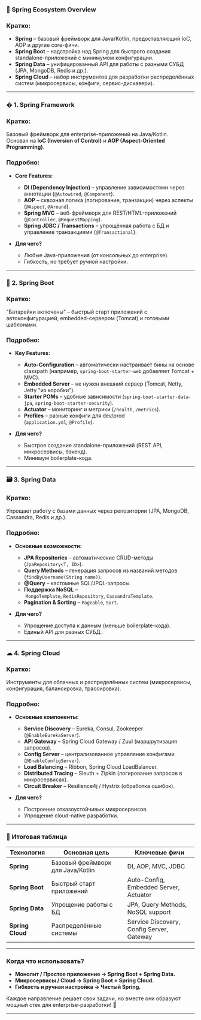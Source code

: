 ### 🌿 **Spring Ecosystem Overview**

### **Кратко:**
- **Spring** – базовый фреймворк для Java/Kotlin, предоставляющий IoC, AOP и другие core-фичи.    
- **Spring Boot** – надстройка над Spring для быстрого создания standalone-приложений с минимумом конфигурации.    
- **Spring Data** – унифицированный API для работы с разными СУБД (JPA, MongoDB, Redis и др.).    
- **Spring Cloud** – набор инструментов для разработки распределённых систем (микросервисы, конфиги, сервис-дискавери).    

---
### � **1. Spring Framework**
### **Кратко:**  
Базовый фреймворк для enterprise-приложений на Java/Kotlin.  
Основан на **IoC (Inversion of Control)** и **AOP (Aspect-Oriented Programming)**.

### **Подробно:**
- **Core Features:**    
    - **DI (Dependency Injection)** – управление зависимостями через аннотации (`@Autowired`, `@Component`).        
    - **AOP** – сквозная логика (логирование, транзакции) через аспекты (`@Aspect`, `@Around`).        
    - **Spring MVC** – веб-фреймворк для REST/HTML-приложений (`@Controller`, `@RequestMapping`).        
    - **Spring JDBC / Transactions** – упрощённая работа с БД и управление транзакциями (`@Transactional`).
	
- **Для чего?**    
    - Любые Java-приложения (от консольных до enterprise).        
    - Гибкость, но требует ручной настройки.        

---
### 🚀 **2. Spring Boot**
### **Кратко:**  
"Батарейки включены" – быстрый старт приложений с автоконфигурацией, embedded-сервером (Tomcat) и готовыми шаблонами.

### **Подробно:**

- **Key Features:**    
    - **Auto-Configuration** – автоматически настраивает бины на основе classpath (например, `spring-boot-starter-web` добавляет Tomcat + MVC).        
    - **Embedded Server** – не нужен внешний сервер (Tomcat, Netty, Jetty "из коробки").        
    - **Starter POMs** – удобные зависимости (`spring-boot-starter-data-jpa`, `spring-boot-starter-security`).        
    - **Actuator** – мониторинг и метрики (`/health`, `/metrics`).        
    - **Profiles** – разные конфиги для dev/prod (`application.yml`, `@Profile`).
        
- **Для чего?**    
    - Быстрое создание standalone-приложений (REST API, микросервисы, бэкенд).    
    - Минимум boilerplate-кода.        

---
### 🗃 **3. Spring Data**
### **Кратко:**  
Упрощает работу с базами данных через репозитории (JPA, MongoDB, Cassandra, Redis и др.).

### **Подробно:**
- **Основные возможности:**    
    - **JPA Repositories** – автоматические CRUD-методы (`JpaRepository<T, ID>`).        
    - **Query Methods** – генерация запросов из названий методов (`findByUsername(String name)`).        
    - **@Query** – кастомные SQL/JPQL-запросы.        
    - **Поддержка NoSQL** – `MongoTemplate`, `RedisRepository`, `CassandraTemplate`.        
    - **Pagination & Sorting** – `Pageable`, `Sort`.
    
- **Для чего?**    
    - Упрощение доступа к данным (меньше boilerplate-кода).        
    - Единый API для разных СУБД.        

---
### ☁ **4. Spring Cloud**
### **Кратко:**  
Инструменты для облачных и распределённых систем (микросервисы, конфигурация, балансировка, трассировка).

### **Подробно:**
- **Основные компоненты:**    
    - **Service Discovery** – Eureka, Consul, Zookeeper (`@EnableEurekaServer`).        
    - **API Gateway** – Spring Cloud Gateway / Zuul (маршрутизация запросов).        
    - **Config Server** – централизованное управление конфигами (`@EnableConfigServer`).        
    - **Load Balancing** – Ribbon, Spring Cloud LoadBalancer.        
    - **Distributed Tracing** – Sleuth + Zipkin (логирование запросов в микросервисах).  
    - **Circuit Breaker** – Resilience4j / Hystrix (обработка ошибок).
    
- **Для чего?**    
    - Построение отказоустойчивых микросервисов.        
    - Упрощение cloud-native разработки.        

---
### 🎯 **Итоговая таблица**

|**Технология**|**Основная цель**|**Ключевые фичи**|
|---|---|---|
|**Spring**|Базовый фреймворк для Java/Kotlin|DI, AOP, MVC, JDBC|
|**Spring Boot**|Быстрый старт приложений|Auto-Config, Embedded Server, Actuator|
|**Spring Data**|Упрощение работы с БД|JPA, Query Methods, NoSQL support|
|**Spring Cloud**|Распределённые системы|Service Discovery, Config Server, Gateway|

---
### **Когда что использовать?**

- **Монолит / Простое приложение → Spring Boot + Spring Data.**    
- **Микросервисы / Cloud → Spring Boot + Spring Cloud.**    
- **Гибкость и ручная настройка → Чистый Spring.**    

Каждое направление решает свои задачи, но вместе они образуют мощный стек для enterprise-разработки! 🚀

---
